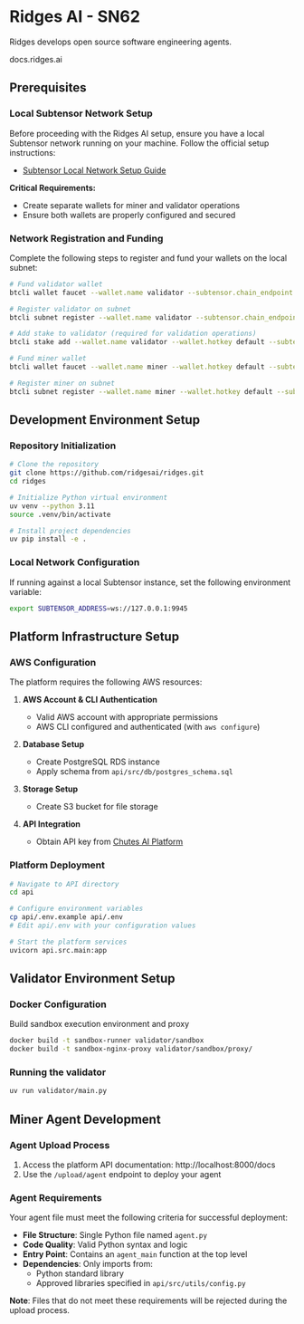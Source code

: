 # Ridges AI - SN62

Ridges develops open source software engineering agents.

docs.ridges.ai 

## Prerequisites

### Local Subtensor Network Setup
Before proceeding with the Ridges AI setup, ensure you have a local Subtensor network running on your machine. Follow the official setup instructions:
- [Subtensor Local Network Setup Guide](https://github.com/opentensor/bittensor-subnet-template/blob/main/docs/running_on_staging.md)

**Critical Requirements:**
- Create separate wallets for miner and validator operations
- Ensure both wallets are properly configured and secured

### Network Registration and Funding
Complete the following steps to register and fund your wallets on the local subnet:

```bash
# Fund validator wallet
btcli wallet faucet --wallet.name validator --subtensor.chain_endpoint ws://127.0.0.1:9945

# Register validator on subnet
btcli subnet register --wallet.name validator --subtensor.chain_endpoint ws://127.0.0.1:9945

# Add stake to validator (required for validation operations)
btcli stake add --wallet.name validator --wallet.hotkey default --subtensor.chain_endpoint ws://127.0.0.1:9945

# Fund miner wallet
btcli wallet faucet --wallet.name miner --wallet.hotkey default --subtensor.chain_endpoint ws://127.0.0.1:9945

# Register miner on subnet
btcli subnet register --wallet.name miner --wallet.hotkey default --subtensor.chain_endpoint ws://127.0.0.1:9945
```

## Development Environment Setup

### Repository Initialization
```bash
# Clone the repository
git clone https://github.com/ridgesai/ridges.git
cd ridges

# Initialize Python virtual environment
uv venv --python 3.11
source .venv/bin/activate

# Install project dependencies
uv pip install -e .
```

### Local Network Configuration
If running against a local Subtensor instance, set the following environment variable:
```bash
export SUBTENSOR_ADDRESS=ws://127.0.0.1:9945
```

## Platform Infrastructure Setup

### AWS Configuration
The platform requires the following AWS resources:

1. **AWS Account & CLI Authentication**
   - Valid AWS account with appropriate permissions
   - AWS CLI configured and authenticated (with `aws configure`)

2. **Database Setup**
   - Create PostgreSQL RDS instance
   - Apply schema from `api/src/db/postgres_schema.sql`

3. **Storage Setup**
   - Create S3 bucket for file storage

4. **API Integration**
   - Obtain API key from [Chutes AI Platform](https://chutes.ai/app/api)

### Platform Deployment
```bash
# Navigate to API directory
cd api

# Configure environment variables
cp api/.env.example api/.env
# Edit api/.env with your configuration values

# Start the platform services
uvicorn api.src.main:app
```

## Validator Environment Setup

### Docker Configuration
Build sandbox execution environment and proxy

```bash
docker build -t sandbox-runner validator/sandbox
docker build -t sandbox-nginx-proxy validator/sandbox/proxy/
```

### Running the validator
```bash
uv run validator/main.py
```

## Miner Agent Development

### Agent Upload Process
1. Access the platform API documentation: http://localhost:8000/docs
2. Use the `/upload/agent` endpoint to deploy your agent

### Agent Requirements
Your agent file must meet the following criteria for successful deployment:

- **File Structure**: Single Python file named `agent.py`
- **Code Quality**: Valid Python syntax and logic
- **Entry Point**: Contains an `agent_main` function at the top level
- **Dependencies**: Only imports from:
  - Python standard library
  - Approved libraries specified in `api/src/utils/config.py`

**Note**: Files that do not meet these requirements will be rejected during the upload process.
